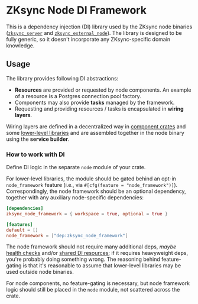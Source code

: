# ZKsync Node DI Framework

This is a dependency injection (DI) library used by the ZKsync node binaries ([`zksync_server`] and
[`zksync_external_node`]). The library is designed to be fully generic, so it doesn't incorporate any ZKsync-specific
domain knowledge.

## Usage

The library provides following DI abstractions:

- **Resources** are provided or requested by node components. An example of a resource is a Postgres connection pool
  factory.
- Components may also provide **tasks** managed by the framework.
- Requesting and providing resources / tasks is encapsulated in **wiring layers**.

Wiring layers are defined in a decentralized way in [component crates](../../node) and some [lower-level libraries](..)
and are assembled together in the node binary using the **service builder**.

### How to work with DI

Define DI logic in the separate `node` module of your crate.

For lower-level libraries, the module should be gated behind an opt-in `node_framework` feature (i.e., via
`#[cfg(feature = "node_framework")]`). Correspondingly, the node framework should be an optional dependency, together
with any auxiliary node-specific dependencies:

```toml
[dependencies]
zksync_node_framework = { workspace = true, optional = true }

[features]
default = []
node_framework = ["dep:zksync_node_framework"]
```

The node framework should not require many additional deps, _maybe_ [health checks](../health_check) and/or
[shared DI resources](../shared_di); if it requires heavyweight deps, you're probably doing something wrong. The
reasoning behind feature-gating is that it's reasonable to assume that lower-level libraries may be used outside node
binaries.

For node components, no feature-gating is necessary, but node framework logic should still be placed in the `node`
module, not scattered across the crate.

[`zksync_server`]: ../../bin/zksync_server
[`zksync_external_node`]: ../../bin/external_node
